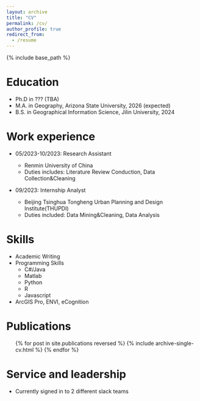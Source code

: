 ```yaml
---
layout: archive
title: "CV"
permalink: /cv/
author_profile: true
redirect_from:
  - /resume
---
```


{% include base_path %}

Education
======
* Ph.D in ??? (TBA)
* M.A. in Geography, Arizona State University, 2026 (expected)
* B.S. in Geographical Information Science, Jilin University, 2024

Work experience
======
* 05/2023-10/2023: Research Assistant
  * Renmin University of China
  * Duties includes: Literature Review Conduction, Data Collection&Cleaning
       
* 09/2023: Internship Analyst
  * Beijing Tsinghua Tongheng Urban Planning and Design Institute(THUPDI)
  * Duties included: Data Mining&Cleaning, Data Analysis
  
Skills
======
* Academic Writing
* Programming Skills
  * C#/Java
  * Matlab
  * Python
  * R
  * Javascript
* ArcGIS Pro, ENVI, eCognition

Publications
======
  <ul>{% for post in site.publications reversed %}
    {% include archive-single-cv.html %}
  {% endfor %}</ul>
    
Service and leadership
======
* Currently signed in to 2 different slack teams
